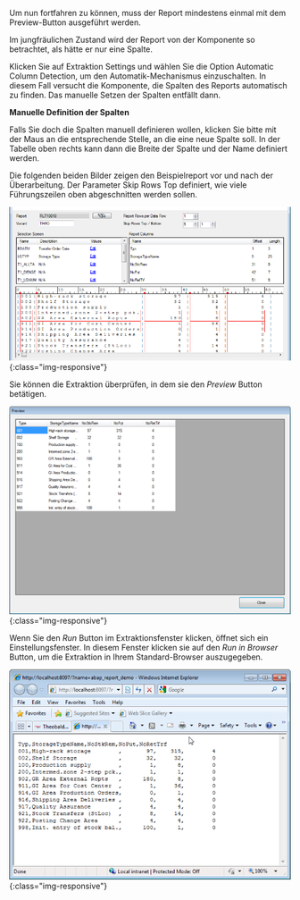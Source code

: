 Um nun fortfahren zu können, muss der Report mindestens einmal mit dem Preview-Button ausgeführt werden.

Im jungfräulichen Zustand wird der Report von der Komponente so betrachtet, als hätte er nur eine Spalte. 

Klicken Sie auf Extraktion Settings und wählen Sie die Option Automatic Column Detection, um den Automatik-Mechanismus einzuschalten. In diesem Fall versucht die Komponente, die Spalten des Reports automatisch zu finden. Das manuelle Setzen der Spalten entfällt dann.

**Manuelle Definition der Spalten**

Falls Sie doch die Spalten manuell definieren wollen, klicken Sie bitte mit der Maus an die entsprechende Stelle, an die eine neue Spalte soll. In der Tabelle oben rechts kann dann die Breite der Spalte und der Name definiert werden.

Die folgenden beiden Bilder zeigen den Beispielreport vor und nach der Überarbeitung. Der Parameter Skip Rows Top definiert, wie viele Führungszeilen oben abgeschnitten werden sollen.

![Report-Columns](/img/content/Report-Columns.png){:class="img-responsive"}

Sie können die Extraktion überprüfen, in dem sie den *Preview* Button betätigen.

![Report-Preview](/img/content/Report-Preview.png){:class="img-responsive"}

Wenn Sie den *Run* Button im Extraktionsfenster klicken, öffnet sich ein Einstellungsfenster. In diesem Fenster klicken sie auf den *Run in Browser* Button, um die Extraktion in Ihrem Standard-Browser auszugegeben.


![Report-Browser-Output](/img/content/Report-Browser-Output.png){:class="img-responsive"}

